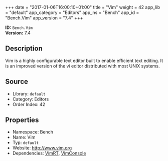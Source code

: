 ﻿+++
date = "2017-01-06T16:00:10+01:00"
title = "Vim"
weight = 42
app_lib = "default"
app_category = "Editors"
app_ns = "Bench"
app_id = "Bench.Vim"
app_version = "7.4"
+++

**ID:** `Bench.Vim`  
**Version:** 7.4  
<!--more-->

## Description
Vim is a highly configurable text editor built to enable efficient text editing.
It is an improved version of the vi editor distributed with most UNIX systems.

## Source

* Library: `default`
* Category: Editors
* Order Index: 42

## Properties

* Namespace: Bench
* Name: Vim
* Typ: `default`
* Website: <http://www.vim.org>
* Dependencies: [VimRT](/app/Bench.VimRT), [VimConsole](/app/Bench.VimConsole)

